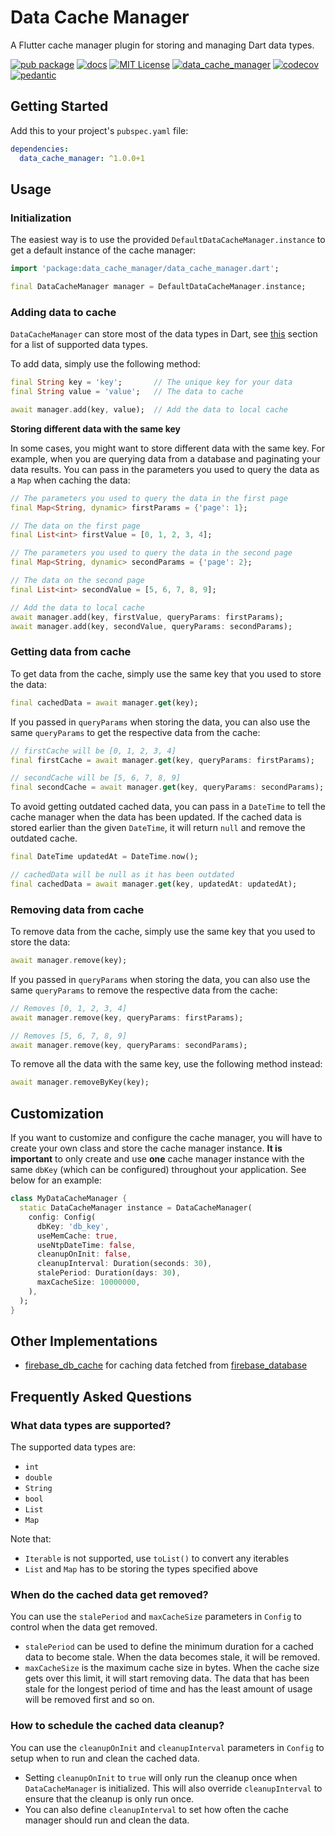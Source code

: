 # Data Cache Manager

A Flutter cache manager plugin for storing and managing Dart data types.

[![pub package](https://img.shields.io/pub/v/data_cache_manager.svg)](https://pub.dartlang.org/packages/data_cache_manager)
[![docs](https://img.shields.io/badge/docs-latest-blue.svg)](https://pub.dev/documentation/data_cache_manager/latest/)
[![MIT License](https://img.shields.io/github/license/zeshuaro/data_cache_manager.svg)](https://github.com/zeshuaro/data_cache_manager/blob/main/data_cache_manager/LICENSE)
[![data_cache_manager](https://github.com/zeshuaro/data_cache_manager/actions/workflows/data_cache_manager.yml/badge.svg)](https://github.com/zeshuaro/data_cache_manager/actions/workflows/data_cache_manager.yml)
[![codecov](https://codecov.io/gh/zeshuaro/data_cache_manager/branch/main/graph/badge.svg?token=BA2LTD1XI1&flag=data_cache_manager)](https://codecov.io/gh/zeshuaro/data_cache_manager)
[![pedantic](https://img.shields.io/badge/style-pedantic-40c4ff.svg)](https://github.com/google/pedantic)

## Getting Started

Add this to your project's `pubspec.yaml` file:

```yml
dependencies:
  data_cache_manager: ^1.0.0+1
```

## Usage

### Initialization

The easiest way is to use the provided `DefaultDataCacheManager.instance` to get a default instance of the cache manager:

```dart
import 'package:data_cache_manager/data_cache_manager.dart';

final DataCacheManager manager = DefaultDataCacheManager.instance;
```

### Adding data to cache

`DataCacheManager` can store most of the data types in Dart, see [this](#what-data-types-are-supported) section for a list of supported data types.

To add data, simply use the following method:

```dart
final String key = 'key';       // The unique key for your data
final String value = 'value';   // The data to cache

await manager.add(key, value);  // Add the data to local cache
```

**Storing different data with the same key**

In some cases, you might want to store different data with the same key. For example, when you are querying data from a database and paginating your data results. You can pass in the parameters you used to query the data as a `Map` when caching the data:

```dart
// The parameters you used to query the data in the first page
final Map<String, dynamic> firstParams = {'page': 1};

// The data on the first page
final List<int> firstValue = [0, 1, 2, 3, 4];

// The parameters you used to query the data in the second page
final Map<String, dynamic> secondParams = {'page': 2};

// The data on the second page
final List<int> secondValue = [5, 6, 7, 8, 9];

// Add the data to local cache
await manager.add(key, firstValue, queryParams: firstParams);
await manager.add(key, secondValue, queryParams: secondParams);
```

### Getting data from cache

To get data from the cache, simply use the same key that you used to store the data:

```dart
final cachedData = await manager.get(key);
```

If you passed in `queryParams` when storing the data, you can also use the same `queryParams` to get the respective data from the cache:

```dart
// firstCache will be [0, 1, 2, 3, 4]
final firstCache = await manager.get(key, queryParams: firstParams);

// secondCache will be [5, 6, 7, 8, 9]
final secondCache = await manager.get(key, queryParams: secondParams);
```

To avoid getting outdated cached data, you can pass in a `DateTime` to tell the cache manager when the data has been updated. If the cached data is stored earlier than the given `DateTime`, it will return `null` and remove the outdated cache.

```dart
final DateTime updatedAt = DateTime.now();

// cachedData will be null as it has been outdated
final cachedData = await manager.get(key, updatedAt: updatedAt);
```

### Removing data from cache

To remove data from the cache, simply use the same key that you used to store the data:

```dart
await manager.remove(key);
```

If you passed in `queryParams` when storing the data, you can also use the same `queryParams` to remove the respective data from the cache:

```dart
// Removes [0, 1, 2, 3, 4]
await manager.remove(key, queryParams: firstParams);

// Removes [5, 6, 7, 8, 9]
await manager.remove(key, queryParams: secondParams);
```

To remove all the data with the same key, use the following method instead:

```dart
await manager.removeByKey(key);
```

## Customization

If you want to customize and configure the cache manager, you will have to create your own class and store the cache manager instance. **It is important** to only create and use **one** cache manager instance with the same `dbKey` (which can be configured) throughout your application. See below for an example:

```dart
class MyDataCacheManager {
  static DataCacheManager instance = DataCacheManager(
    config: Config(
      dbKey: 'db_key',
      useMemCache: true,
      useNtpDateTime: false,
      cleanupOnInit: false,
      cleanupInterval: Duration(seconds: 30),
      stalePeriod: Duration(days: 30),
      maxCacheSize: 10000000,
    ),
  );
}
```

## Other Implementations

- [firebase_db_cache](https://github.com/zeshuaro/data_cache_manager/tree/main/firebase_db_cache) for caching data fetched from [firebase_database](https://pub.dev/packages/firebase_database)

## Frequently Asked Questions

### What data types are supported?

The supported data types are:
- `int` 
- `double`
- `String`
- `bool`
- `List`
- `Map`

Note that:
- `Iterable` is not supported, use `toList()` to convert any iterables
- `List` and `Map` has to be storing the types specified above

### When do the cached data get removed?

You can use the `stalePeriod` and `maxCacheSize` parameters in `Config` to control when the data get removed.

- `stalePeriod` can be used to define the minimum duration for a cached data to become stale. When the data becomes stale, it will be removed.
- `maxCacheSize` is the maximum cache size in bytes. When the cache size gets over this limit, it will start removing data. The data that has been stale for the longest period of time and has the least amount of usage will be removed first and so on.

### How to schedule the cached data cleanup?

You can use the `cleanupOnInit` and `cleanupInterval` parameters in `Config` to setup when to run and clean the cached data.

- Setting `cleanupOnInit` to `true` will only run the cleanup once when `DataCacheManager` is initialized. This will also override `cleanupInterval` to ensure that the cleanup is only run once.
- You can also define `cleanupInterval` to set how often the cache manager should run and clean the data.
